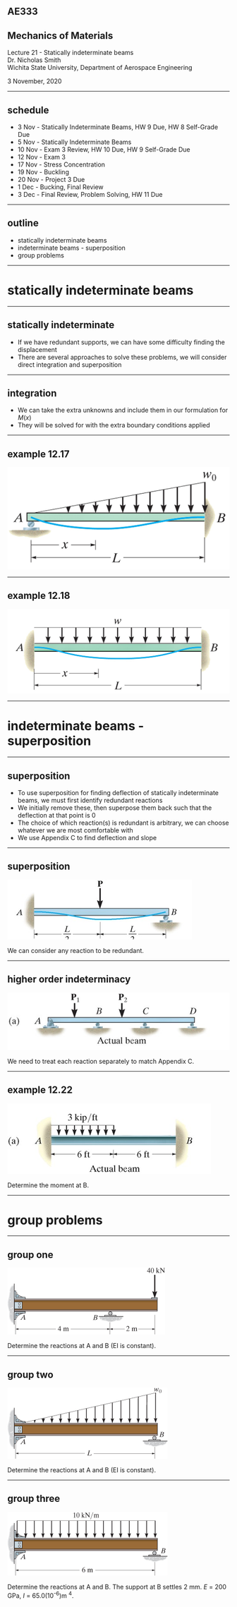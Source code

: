 ## AE333
## Mechanics of Materials
Lecture 21 - Statically indeterminate beams<br/>
Dr. Nicholas Smith<br/>
Wichita State University, Department of Aerospace Engineering

3 November, 2020

----
## schedule

- 3 Nov - Statically Indeterminate Beams, HW 9 Due, HW 8 Self-Grade Due
- 5 Nov - Statically Indeterminate Beams
- 10 Nov - Exam 3 Review, HW 10 Due, HW 9 Self-Grade Due
- 12 Nov - Exam 3 
- 17 Nov - Stress Concentration
- 19 Nov - Buckling
- 20 Nov - Project 3 Due
- 1 Dec - Bucking, Final Review
- 3 Dec - Final Review, Problem Solving, HW 11 Due

----
## outline

<!-- vim-markdown-toc GFM -->

* statically indeterminate beams
* indeterminate beams - superposition
* group problems

<!-- vim-markdown-toc -->

---
# statically indeterminate beams

----
## statically indeterminate

-   If we have redundant supports, we can have some difficulty finding the displacement
-   There are several approaches to solve these problems, we will consider direct integration and superposition

----
## integration

-   We can take the extra unknowns and include them in our formulation for *M*(*x*)
-   They will be solved for with the extra boundary conditions applied

----
## example 12.17

![](../images/example-12-17.jpg)

----
## example 12.18

![](../images/example-12-18.jpg)

---
# indeterminate beams - superposition

----
## superposition

-   To use superposition for finding deflection of statically indeterminate beams, we must first identify redundant reactions
-   We initially remove these, then superpose them back such that the deflection at that point is 0
-   The choice of which reaction(s) is redundant is arbitrary, we can choose whatever we are most comfortable with
-   We use Appendix C to find deflection and slope

----
## superposition

![](../images/indeterminate-deflection.jpg)

We can consider any reaction to be redundant.

----
## higher order indeterminacy

![](../images/higher-order.jpg)

We need to treat each reaction separately to match Appendix C.

----
## example 12.22

![](../images/example-12-22.jpg)

Determine the moment at B.

---
# group problems

----
## group one

![](../images/group-12-4.png)

Determine the reactions at A and B (EI is constant).

----
## group two

![](../images/group-12-5.png)

Determine the reactions at A and B (EI is constant).

----
## group three

![](../images/group-12-6.png)

Determine the reactions at A and B. The support at B settles 2 mm. *E* = 200 GPa, *I* = 65.0(10<sup>-6</sup>)m <sup>4</sup>.

